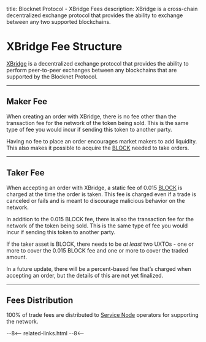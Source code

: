 title: Blocknet Protocol - XBridge Fees
description: XBridge is a cross-chain decentralized exchange protocol that provides the ability to exchange between any two supported blockchains.


# XBridge Fee Structure
[XBridge](/protocol/xbridge/introduction) is a decentralized exchange protocol that provides the ability to perform peer-to-peer exchanges between any blockchains that are supported by the Blocknet Protocol.

---

## Maker Fee
When creating an order with XBridge, there is no fee other than the transaction fee for the network of the token being sold. This is the same type of fee you would incur if sending this token to another party.

Having no fee to place an order encourages market makers to add liquidity. This also makes it possible to acquire the [BLOCK](/blockchain/introduction) needed to take orders.

---

## Taker Fee
When accepting an order with XBridge, a static fee of 0.015 [BLOCK](/blockchain/introduction) is charged at the time the order is taken. This fee is charged even if a trade is canceled or fails and is meant to discourage malicious behavior on the network. 

In addition to the 0.015 BLOCK fee, there is also the transaction fee for the network of the token being sold. This is the same type of fee you would incur if sending this token to another party.

If the taker asset is BLOCK, there needs to be *at least* two UXTOs - one or more to cover the 0.015 BLOCK fee and one or more to cover the traded amount. 

In a future update, there will be a percent-based fee that’s charged when accepting an order, but the details of this are not yet finalized.


---

## Fees Distribution
100% of trade fees are distributed to [Service Node](/service-nodes/introduction) operators for supporting the network.














<!-- 
======= Start: Related Links Section =======
- This is the related links section at the bottom of each page.
- It lists the links in the relatedLinks array variable below.
	Example: relatedLinks = [{"name":"Blocknet Website","link":"https://blocknet.co"},{"name":"API Docs","link":"https://api.blocknet.co"}];
- If the array is empty, ie. relatedLinks = [], then the related links section will not be displayed.
related-links.html
- The template and logic for the related links section can be found in docs/snippets/related-links.html
- The base path is defaulted to docs/snippets/, which can be edited in the mkdocs.yml file
- The template and logic is linked with markdown_extensions: pymdownx.snippets
-->
<script type="text/javascript">
var relatedLinks = [];
</script>

--8<--
related-links.html
--8<-- 
<!-- 
======= End: Related Links Section ======= 
-->





